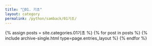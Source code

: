 ```yaml
---
title: "🌴01. 기초"
layout: category
permalink: /python/samback/01기초/
---
```


{% assign posts = site.categories.01기초 %}
{% for post in posts %} {% include archive-single.html type=page.entries_layout %} {% endfor %}
